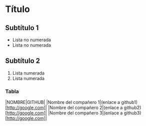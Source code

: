 # Título

## Subtítulo 1

- Lista no numerada
- Lista no numerada

## Subtítulo 2

1. Lista numerada
1. Lista numerada

### Tabla

|NOMBRE|GITHUB|
|Nombre del compañero 1|(enlace a github1)[http://google.com]|
|Nombre del compañero 2|(enlace a github2)[http://google.com]|
|Nombre del compañero 3|(enlace a github3)[http://google.com]| 

